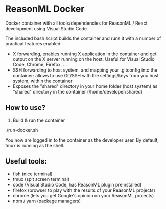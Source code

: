# ReasonML Docker

Docker container with all tools/dependencies for ReasonML / React development using Visual Studio Code

The included bash script builds the container and runs it with a number of practical features enabled:

- X forwarding, enables running X application in the container and get output on the X server running on the host. Useful for Visual Studio Code, Chrome, Firefox, ...
- SSH forwarding to host system, and mapping your .gitconfig into the container: allows to use Git/SSH with the settings/keys from you host system, within the container
- Exposes the "shared" directory in your home folder (host system) as "shared" directory in the container (/home/developer/shared)

## How to use?

1. Build & run the container

./run-docker.sh

You now are logged in to the container as the developer user. By default, tmux is running as the shell. 

## Useful tools:

- fish (nice terminal)
- tmux (spit screen terminal)
- code (Visual Studio Code, has ReasonML plugin preinstalled)
- firefox (browser to play with the results of your ReasonML projects)
- chrome (lets you get Google's opinion on your ReasonML projects)
- npm / yarn (package managers)




